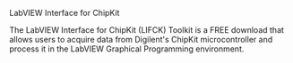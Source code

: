 LabVIEW Interface for ChipKit     
                                            
The LabVIEW Interface for ChipKit (LIFCK) Toolkit is a FREE download that allows users to acquire data from Digilent's ChipKit microcontroller and process it in the LabVIEW Graphical Programming environment.
